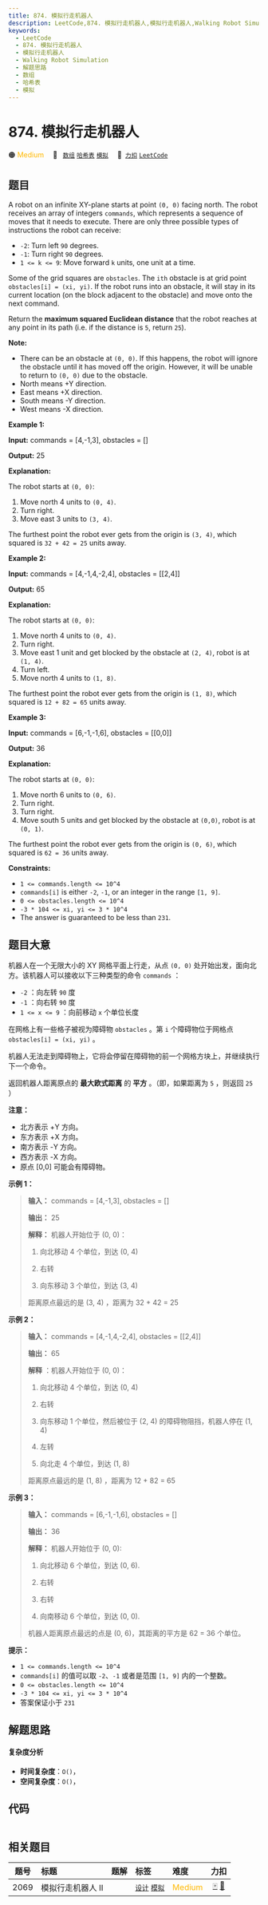 ```yaml
---
title: 874. 模拟行走机器人
description: LeetCode,874. 模拟行走机器人,模拟行走机器人,Walking Robot Simulation,解题思路,数组,哈希表,模拟
keywords:
  - LeetCode
  - 874. 模拟行走机器人
  - 模拟行走机器人
  - Walking Robot Simulation
  - 解题思路
  - 数组
  - 哈希表
  - 模拟
---
```


# 874. 模拟行走机器人

🟠 <font color=#ffb800>Medium</font>&emsp; 🔖&ensp; [`数组`](/tag/array.md) [`哈希表`](/tag/hash-table.md) [`模拟`](/tag/simulation.md)&emsp; 🔗&ensp;[`力扣`](https://leetcode.cn/problems/walking-robot-simulation) [`LeetCode`](https://leetcode.com/problems/walking-robot-simulation)

## 题目

A robot on an infinite XY-plane starts at point `(0, 0)` facing north. The
robot receives an array of integers `commands`, which represents a sequence of
moves that it needs to execute. There are only three possible types of
instructions the robot can receive:

  * `-2`: Turn left `90` degrees.
  * `-1`: Turn right `90` degrees.
  * `1 <= k <= 9`: Move forward `k` units, one unit at a time.

Some of the grid squares are `obstacles`. The `ith` obstacle is at grid point
`obstacles[i] = (xi, yi)`. If the robot runs into an obstacle, it will stay in
its current location (on the block adjacent to the obstacle) and move onto the
next command.

Return the **maximum squared Euclidean distance** that the robot reaches at
any point in its path (i.e. if the distance is `5`, return `25`).

**Note:**

  * There can be an obstacle at `(0, 0)`. If this happens, the robot will ignore the obstacle until it has moved off the origin. However, it will be unable to return to `(0, 0)` due to the obstacle.
  * North means +Y direction.
  * East means +X direction.
  * South means -Y direction.
  * West means -X direction.



**Example 1:**

**Input:** commands = [4,-1,3], obstacles = []

**Output:** 25

**Explanation:**

The robot starts at `(0, 0)`:

  1. Move north 4 units to `(0, 4)`.
  2. Turn right.
  3. Move east 3 units to `(3, 4)`.

The furthest point the robot ever gets from the origin is `(3, 4)`, which
squared is `32 + 42 = 25` units away.

**Example 2:**

**Input:** commands = [4,-1,4,-2,4], obstacles = [[2,4]]

**Output:** 65

**Explanation:**

The robot starts at `(0, 0)`:

  1. Move north 4 units to `(0, 4)`.
  2. Turn right.
  3. Move east 1 unit and get blocked by the obstacle at `(2, 4)`, robot is at `(1, 4)`.
  4. Turn left.
  5. Move north 4 units to `(1, 8)`.

The furthest point the robot ever gets from the origin is `(1, 8)`, which
squared is `12 + 82 = 65` units away.

**Example 3:**

**Input:** commands = [6,-1,-1,6], obstacles = [[0,0]]

**Output:** 36

**Explanation:**

The robot starts at `(0, 0)`:

  1. Move north 6 units to `(0, 6)`.
  2. Turn right.
  3. Turn right.
  4. Move south 5 units and get blocked by the obstacle at `(0,0)`, robot is at `(0, 1)`.

The furthest point the robot ever gets from the origin is `(0, 6)`, which
squared is `62 = 36` units away.



**Constraints:**

  * `1 <= commands.length <= 10^4`
  * `commands[i]` is either `-2`, `-1`, or an integer in the range `[1, 9]`.
  * `0 <= obstacles.length <= 10^4`
  * `-3 * 104 <= xi, yi <= 3 * 10^4`
  * The answer is guaranteed to be less than `231`.


## 题目大意

机器人在一个无限大小的 XY 网格平面上行走，从点 `(0, 0)` 处开始出发，面向北方。该机器人可以接收以下三种类型的命令 `commands` ：

  * `-2` ：向左转 `90` 度
  * `-1` ：向右转 `90` 度
  * `1 <= x <= 9` ：向前移动 `x` 个单位长度

在网格上有一些格子被视为障碍物 `obstacles` 。第 `i` 个障碍物位于网格点  `obstacles[i] = (xi, yi)` 。

机器人无法走到障碍物上，它将会停留在障碍物的前一个网格方块上，并继续执行下一个命令。

返回机器人距离原点的 **最大欧式距离** 的 **平方** 。（即，如果距离为 `5` ，则返回 `25` ）



**注意：**

  * 北方表示 +Y 方向。
  * 东方表示 +X 方向。
  * 南方表示 -Y 方向。
  * 西方表示 -X 方向。
  * 原点 [0,0] 可能会有障碍物。



**示例 1：**

> 
> 
> 
> 
> 
> **输入：** commands = [4,-1,3], obstacles = []
> 
> **输出：** 25
> 
> **解释：** 机器人开始位于 (0, 0)：
> 
> 1. 向北移动 4 个单位，到达 (0, 4)
> 
> 2. 右转
> 
> 3. 向东移动 3 个单位，到达 (3, 4)
> 
> 距离原点最远的是 (3, 4) ，距离为 32 + 42 = 25

**示例  2：**

> 
> 
> 
> 
> 
> **输入：** commands = [4,-1,4,-2,4], obstacles = [[2,4]]
> 
> **输出：** 65
> 
> **解释** ：机器人开始位于 (0, 0)：
> 
> 1. 向北移动 4 个单位，到达 (0, 4)
> 
> 2. 右转
> 
> 3. 向东移动 1 个单位，然后被位于 (2, 4) 的障碍物阻挡，机器人停在 (1, 4)
> 
> 4. 左转
> 
> 5. 向北走 4 个单位，到达 (1, 8)
> 
> 距离原点最远的是 (1, 8) ，距离为 12 + 82 = 65

**示例 3：**

> 
> 
> 
> 
> 
> **输入：** commands = [6,-1,-1,6], obstacles = []
> 
> **输出：** 36
> 
> **解释：** 机器人开始位于 (0, 0):
> 
> 1. 向北移动 6 个单位，到达 (0, 6).
> 
> 2. 右转
> 
> 3. 右转
> 
> 4. 向南移动 6 个单位，到达 (0, 0).
> 
> 机器人距离原点最远的点是 (0, 6)，其距离的平方是 62 = 36 个单位。

**提示：**

  * `1 <= commands.length <= 10^4`
  * `commands[i]` 的值可以取 `-2`、`-1` 或者是范围 `[1, 9]` 内的一个整数。
  * `0 <= obstacles.length <= 10^4`
  * `-3 * 104 <= xi, yi <= 3 * 10^4`
  * 答案保证小于 `231`


## 解题思路

#### 复杂度分析

- **时间复杂度**：`O()`，
- **空间复杂度**：`O()`，

## 代码

```javascript

```

## 相关题目

<!-- prettier-ignore -->
| 题号 | 标题 | 题解 | 标签 | 难度 | 力扣 |
| :------: | :------ | :------: | :------ | :------ | :------: |
| 2069 | 模拟行走机器人 II |  |  [`设计`](/tag/design.md) [`模拟`](/tag/simulation.md) | <font color=#ffb800>Medium</font> | [🀄️](https://leetcode.cn/problems/walking-robot-simulation-ii) [🔗](https://leetcode.com/problems/walking-robot-simulation-ii) |